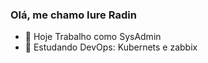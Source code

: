 ### Olá, me chamo Iure Radin

- 🔭 Hoje Trabalho como SysAdmin
- 🌱 Estudando DevOps: Kubernets e zabbix

